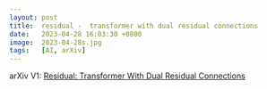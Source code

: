 ```yaml
---
layout: post
title:  residual -  transformer with dual residual connections
date:   2023-04-28 16:03:30 +0800
image:  2023-04-28s.jpg
tags:   [AI, arXiv]
---
```

arXiv V1: [Residual: Transformer With Dual Residual Connections](https://arxiv.org/pdf/2304.14802.pdf)